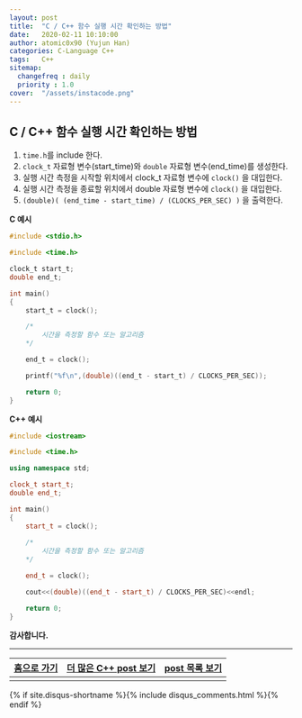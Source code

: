 ```yaml
---
layout: post
title:  "C / C++ 함수 실행 시간 확인하는 방법"
date:   2020-02-11 10:10:00
author: atomic0x90 (Yujun Han)
categories: C-Language C++
tags:   C++
sitemap:
  changefreq : daily
  priority : 1.0
cover:  "/assets/instacode.png"
---
```


## C / C++ 함수 실행 시간 확인하는 방법

1. `time.h`를 include 한다.
1. `clock_t` 자료형 변수(start_time)와 `double` 자료형 변수(end_time)를 생성한다.
1. 실행 시간 측정을 시작할 위치에서 clock_t 자료형 변수에 `clock()` 을 대입한다.
1. 실행 시간 측정을 종료할 위치에서 double 자료형 변수에 `clock()` 을 대입한다.
1. `(double)( (end_time - start_time) / (CLOCKS_PER_SEC) )` 을 출력한다.

**C 예시**
```c
#include <stdio.h>

#include <time.h>

clock_t start_t;
double end_t;

int main()
{
	start_t = clock();

	/*
		시간을 측정할 함수 또는 알고리즘
	*/

	end_t = clock();

	printf("%f\n",(double)((end_t - start_t) / CLOCKS_PER_SEC));

	return 0;
}
```


**C++ 예시**
```cpp
#include <iostream>

#include <time.h>

using namespace std;

clock_t start_t;
double end_t;

int main()
{
	start_t = clock();
	
	/*
		시간을 측정할 함수 또는 알고리즘
	*/

	end_t = clock();

	cout<<(double)((end_t - start_t) / CLOCKS_PER_SEC)<<endl;

	return 0;
}

```


**감사합니다.**

---


[홈으로 가기][01]       |[더 많은 C++ post 보기][03]            |[post 목록 보기][02]
:------:                |:------:                               |:------:
                        |                                       |


[01]: https://atomic0x90.github.io/ "home"
[02]: https://atomic0x90.github.io/posts/ "posts"
[03]: https://atomic0x90.github.io/posts/#C++ "C++ post"




{% if site.disqus-shortname %}{% include disqus_comments.html %}{% endif %}
                                                                                               




